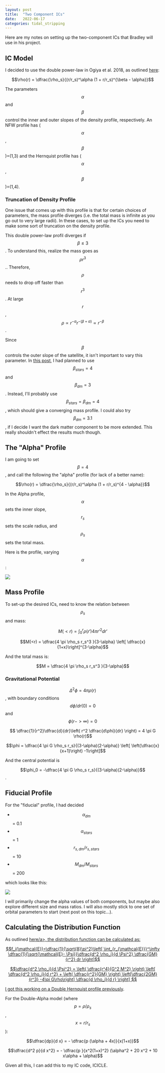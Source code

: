 ```yaml
---
layout: post
title:  "Two Component ICs"
date:   2022-06-17
categories: tidal_stripping
---
```



Here are my notes on setting up the two-component ICs that Bradley will use in his project.


## IC Model

I decided to use the double power-law in Ogiya et al. 2018, as outlined <a href="https://ndrakos.github.io/blog/tidal_stripping/General_model_for_two-component_satellite/"> here</a>:


$$\rho(r) = \dfrac{\rho_s}{(r/r_s)^\alpha (1 + r/r_s)^{\beta - \alpha}}$$


The parameters $$\alpha$$ and $$\beta$$ control the inner and outer slopes of the density profile, respectively. An NFW profile has ($$\alpha$$, $$\beta$$)=(1,3) and the Hernquist profile has ($$\alpha$$, $$\beta$$)=(1,4).

### Truncation of Density Profile

One issue that comes up with this profile is that for certain choices of parameters, the mass profile diverges (i.e. the total mass is infinite as you go out to very large radii). In these cases, to set up the ICs you need to make some sort of truncation on the density profile.


This double power-law profil diverges if $$\beta \leq 3$$. To understand this, realize the mass goes as $$\rho r^3$$.. Therefore, $$\rho$$ needs to drop off faster than $$r^3$$. At large $$r$$, $$\rho \propto r^{-\alpha} r^{-(\beta + \alpha)} \propto r^{-\beta}$$.

Since $$\beta$$ controls the outer slope of the satellite, it isn't important to vary this parameter. In <a href="https://ndrakos.github.io/blog/tidal_stripping/General_model_for_two-component_satellite/">this post</a>, I had planned to use $$\beta_{stars}=4$$ and $$\beta_{dm}=3$$. Instead, I'll probably use $$\beta_{stars}=\beta_{dm}=4$$, which should give a converging mass profile. I could also try $$\beta_{dm}=3.1$$, if I decide I want the dark matter component to be more extended. This really shouldn't effect the results much though.


## The "Alpha" Profile

I am going to set $$\beta=4$$, and call the following the "alpha" profile (for lack of a better name):

$$\rho(r) = \dfrac{\rho_s}{(r/r_s)^\alpha (1 + r/r_s)^{4 - \alpha}}$$


In the Alpha profile, $$\alpha$$ sets the inner slope, $$r_s$$ sets the scale radius, and $$\rho_s$$ sets the total mass.

Here is the profile, varying $$\alpha$$:

<img src="{{ site.baseurl }}/assets/plots/20220617_AlphaModel.png">


## Mass Profile

To set-up the desired ICs, need to know the relation between $$\rho_s$$ and mass:

$$M(<r) = \int_0^r \rho(r') 4 \pi r'^2 dr'$$

$$M(<r) =  \dfrac{4 \pi \rho_s r_s^3 }{3-\alpha} \left[ \dfrac{x}{1+x}\right]^{3-\alpha}$$

And the total mass is:

$$M = \dfrac{4 \pi \rho_s r_s^3 }{3-\alpha}$$


### Gravitational Potential

$$\Delta^2 \phi = 4 \pi \rho(r)$$, with boundary conditions $$d\phi/dr(0)=0$$ and $$\phi(r-> \infty)=0$$

$$ \dfrac{1}{r^2}\dfrac{d}{dr}\left( r^2 \dfrac{d\phi}{dr} \right) = 4 \pi G \rho(r)$$

$$\phi = \dfrac{4 \pi G \rho_s r_s}{(3-\alpha)(2-\alpha)} \left[ \left(\dfrac{x}{x+1}\right) -1\right]$$

And the central potential is

$$\phi_0 = -\dfrac{4 \pi G \rho_s r_s}{(3-\alpha)(2-\alpha)}$$.



## Fiducial Profile

For the "fiducial" profile, I had decided

- $$\alpha_{dm}$$ = 0.1
- $$\alpha_{stars}$$ =  1
- $$r_{s,dm}/r_{s,stars}$$ = 10
- $$M_{dm}/M_{stars}$$ =  200

which looks like this:

<img src="{{ site.baseurl }}/assets/plots/20220617_Alpha2Model.png">


I will primarily change the alpha values of both components, but maybe also explore different size and mass ratios. I will also mostly stick to one set of orbital parameters to start (next post on this topic...).


## Calculating the Distribution Function


As outlined <a href="https://ndrakos.github.io/blog/tidal_stripping/Two_Component_System/">here/a>, the distribution function can be calculated as:

$$f_i(\mathcal{E})=\dfrac{1}{\sqrt{8}\pi^2}\left[ \int_{r_{\mathcal{E}}}^\infty \dfrac{1}{\sqrt{\mathcal{E}- \Psi}}\dfrac{d^2 \rho_i}{d \Psi^2} \dfrac{GM}{r^2} dr \right]$$

$$\dfrac{d^2 \rho_i}{d \Psi^2}  = \left( \dfrac{r^4}{G^2 M^2} \right) \left[ \dfrac{d^2 \rho_i}{d r^2} + \left( \dfrac{r^2}{GM} \right)  \left[\dfrac{2GM}{r^3} -4\pi G\rho\right] \dfrac{d \rho_i}{d r} \right] $$

I got this working on a Double Hernquist profile <a href="https://ndrakos.github.io/blog/tidal_stripping/Two_Component_System/">previously</a>.


For the Double-Alpha model (where $$p=\rho/\rho_s$$, $$x=r/r_s$$ ):

$$\dfrac{dp}{d x} = - \dfrac{p (\alpha + 4x)}{x(1+x)}$$

$$\dfrac{d^2 p}{d x^2} = - \dfrac{p }{x^2(1+x)^2}   (\alpha^2 + 20 x^2 + 10 x\alpha + \alpha)$$

Given all this, I can add this to my IC code, ICICLE.
